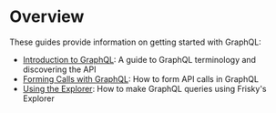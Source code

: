 # Overview

These guides provide information on getting started with GraphQL:

- [Introduction to GraphQL](intro-graphql.md): A guide to GraphQL terminology and discovering the API
- [Forming Calls with GraphQL](forming-calls.md): How to form API calls in GraphQL
- [Using the Explorer](using-explorer.md): How to make GraphQL queries using Frisky's Explorer